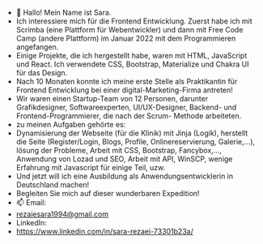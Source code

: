 - 👋 Hallo! Mein Name ist Sara.
-  Ich interessiere mich für die Frontend Entwicklung. Zuerst habe ich mit Scrimba (eine Plattform für Webentwickler) und dann mit Free Code Camp (andere Plattform) im      Januar 2022 mit dem Programmieren angefangen.
-  Einige Projekte, die ich hergestellt habe, waren mit HTML, JavaScript und React. Ich verwendete CSS, Bootstrap, Materialize und Chakra UI für das Design.
-  Nach 10 Monaten konnte ich meine erste Stelle als Praktikantin für Frontend Entwicklung bei einer digital-Marketing-Firma antreten!
-  Wir waren einen Startup-Team von 12 Personen, darunter Grafikdesigner, Softwareexperten, UI/UX-Designer, Backend- und Frontend-Programmierer, die nach der Scrum-  	    Methode arbeiteten. 
-  zu meinen Aufgaben gehörte es:  
-  Dynamisierung der Webseite (für die Klinik) mit Jinja (Logik), herstellt die Seite (Register/Login, Blogs, Profile, Onlinereservierung, Galerie,...), lösung der           Probleme, Arbeit mit CSS, Bootstrap, Fancybox,..., Anwendung von Lozad und SEO, Arbeit mit API, WinSCP, wenige Erfahrung mit Javascript für einige Teil, uzw.
-  Und jetzt will ich eine Ausbildung als Anwendungsentwicklerin in Deutschland machen!
-  Begleiten Sie mich auf dieser wunderbaren Expedition!
- 📫 Email:
- rezaiesara1994@gmail.com
- LinkedIn:
- https://www.linkedin.com/in/sara-rezaei-73301b23a/

